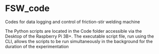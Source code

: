 # FSW_code
Codes for data logging and control of friction-stir welding machine

The Python scripts are located in the Code folder accessible via the Desktop of the Raspberry Pi 3B+. The executable script file, run using the CLI, allows the scripts to be run simultaneously in the background for the duration of the experimentation
